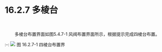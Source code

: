 # 16.2.7  多棱台
<br/>

&emsp;&emsp; 多棱台布置界面如图5.4.7\-1 风阀布置界面所示，根据提示完成四棱台布置。

:-: ![](images/多棱台.png)
图 16.2.7\-1 四棱台布置界